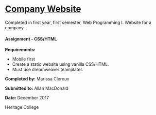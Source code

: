 # [Company Website](https://marissa-cleroux.github.io/companyWebsite/index.html)

Completed in first year, first semester, Web Programming I. Website for a company.

#### Assignment - CSS/HTML

**Requirements:**
- Mobile first
- Create a static website using vanilla CSS/HTML.
- Must use dreamweaver teamplates

**Completed by:** Marissa Cleroux

**Submitted to:** Allan MacDonald

**Date:** December 2017

Heritage College
